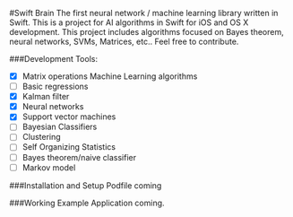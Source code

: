 #Swift Brain
The first neural network / machine learning library written in Swift. This is a project for AI algorithms in Swift for iOS and OS X development. This project includes algorithms focused on Bayes theorem, neural networks, SVMs, Matrices, etc.. Feel free to contribute.

###Development
  Tools:
- [x] Matrix operations
 Machine Learning algorithms
- [ ] Basic regressions
- [x] Kalman filter 
- [x] Neural networks
- [x] Support vector machines
- [ ] Bayesian Classifiers 
- [ ] Clustering
- [ ] Self Organizing
 Statistics
- [ ]  Bayes theorem/naive classifier
- [ ]  Markov model

###Installation and Setup
Podfile coming

###Working Example Application coming.
